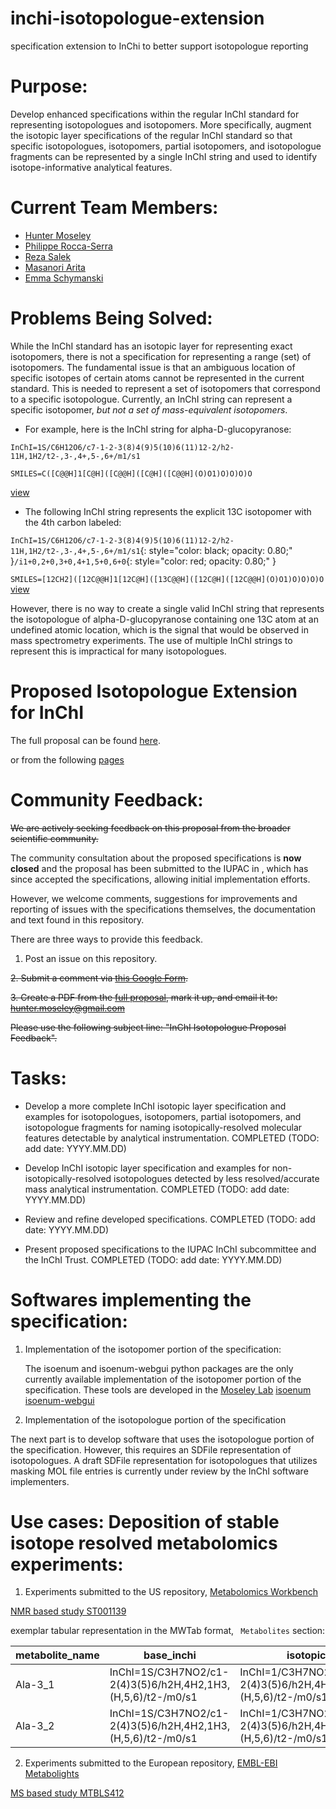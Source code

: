 # inchi-isotopologue-extension
specification extension to InChi to better support isotopologue reporting

# Purpose:
Develop enhanced specifications within the regular InChI standard for representing isotopologues and isotopomers. More specifically, augment the isotopic layer specifications of the regular InChI standard so that specific isotopologues, isotopomers, partial isotopomers, and isotopologue fragments can be represented by a single InChI string and used to identify isotope-informative analytical features.

# Current Team Members:
* [Hunter Moseley](https://github.com/hunter-moseley) 
* [Philippe Rocca-Serra](https://github.com/proccaserra) 
* [Reza Salek](https://github.com/r7salek)
* [Masanori Arita](https://github.com/m-arita) 
* [Emma Schymanski](https://github.com/schymane)

# Problems Being Solved:
While the InChI standard has an isotopic layer for representing exact isotopomers, there is not a specification for representing a range (set) of isotopomers. The fundamental issue is that an ambiguous location of specific isotopes of certain atoms cannot be represented in the current standard.  This is needed to represent a set of isotopomers that correspond to a specific isotopologue.  Currently, an InChI string can represent a specific isotopomer, *but not a set of mass-equivalent isotopomers*.

- For example, here is the InChI string for alpha-D-glucopyranose:

`InChI=1S/C6H12O6/c7-1-2-3(8)4(9)5(10)6(11)12-2/h2-11H,1H2/t2-,3-,4+,5-,6+/m1/s1`

`SMILES=C([C@@H]1[C@H]([C@@H]([C@H]([C@@H](O)O1)O)O)O)O`

[view](http://www.simolecule.com/cdkdepict/depict/bow/svg?smi=C\(\[C@@H\]1\[C@H\]\(\[C@@H\]\(\[C@H\]\(\[C@@H\]\(O\)O1\)O\)O\)O\)O&abbr=off&hdisp=bridgehead&showtitle=false&zoom=1.6&annotate=none)

- The following InChI string represents the explicit 13C isotopomer with the 4th carbon labeled:

`InChI=1S/C6H12O6/c7-1-2-3(8)4(9)5(10)6(11)12-2/h2-11H,1H2/t2-,3-,4+,5-,6+/m1/s1`{: style="color: black; opacity: 0.80;" }`/i1+0,2+0,3+0,4+1,5+0,6+0`{: style="color: red; opacity: 0.80;" }

`SMILES=[12CH2]([12C@@H]1[12C@H]([13C@@H]([12C@H]([12C@@H](O)O1)O)O)O)O`
[view](http://www.simolecule.com/cdkdepict/depict/bow/svg?smi=\[12CH2\]\[12C@@H]1[12C@H]\([13C@@H]\([12C@H]\(\[12C@@H\]\(O\)O1\)O\)\O\)O\)O&abbr=off&hdisp=bridgehead&showtitle=false&zoom=1.55&annotate=none)

However, there is no way to create a single valid InChI string that represents the isotopologue of alpha-D-glucopyranose containing one 13C atom at an undefined atomic location, which is the signal that would be observed in mass spectrometry experiments.  The use of multiple InChI strings to represent this is impractical for many isotopologues.

# Proposed Isotopologue Extension for InChI

The full proposal can be found [here](https://docs.google.com/document/d/1xh7lTWmwmuP0GF2Far6BREd-8g8Lh2FuSofE0d5tEXU/edit?usp=sharing).

or from the following [pages](./specifications/definitions.md)

# Community Feedback:

~~We are actively seeking feedback on this proposal from the broader scientific community.~~

The community consultation about the proposed specifications is **now closed** and the proposal has been submitted to the IUPAC in , which has since accepted the specifications, allowing initial implementation efforts.

However, we welcome comments, suggestions for improvements and reporting of issues with the specifications themselves, the documentation and text found in this repository.

There are three ways to provide this feedback.

1. Post an issue on this repository.

~~2. Submit a comment via [this Google Form](https://goo.gl/forms/8lwvLJDae75bKobk2).~~

~~3. Create a PDF from the [full proposal](https://docs.google.com/document/d/1xh7lTWmwmuP0GF2Far6BREd-8g8Lh2FuSofE0d5tEXU/edit?usp=sharing), mark it up, and email it to: hunter.moseley@gmail.com~~

~~Please use the following subject line: "InChI Isotopologue Proposal Feedback".~~

# Tasks:

- Develop a more complete InChI isotopic layer specification and examples for isotopologues, isotopomers, partial isotopomers, and isotopologue fragments for naming isotopically-resolved molecular features detectable by analytical instrumentation. COMPLETED (TODO: add date: YYYY.MM.DD)

- Develop InChI isotopic layer specification and examples for non-isotopically-resolved isotopologues detected by less resolved/accurate mass analytical instrumentation. COMPLETED (TODO: add date: YYYY.MM.DD)

- Review and refine developed specifications. COMPLETED (TODO: add date: YYYY.MM.DD)

- Present proposed specifications to the IUPAC InChI subcommittee and the InChI Trust. COMPLETED (TODO: add date: YYYY.MM.DD)

# Softwares implementing the specification:

 1. Implementation of the isotopomer portion of the specification:

    The isoenum and isoenum-webgui python packages are the only currently available implementation of the isotopomer portion of the specification. 
    These tools are developed in the [Moseley Lab](http://bioinformatics.cesb.uky.edu/Main/SoftwareDevelopment) 
    [isoenum](https://github.com/MoseleyBioinformaticsLab/isoenum)
    [isoenum-webgui](https://github.com/MoseleyBioinformaticsLab/isoenum-webgui)

 2. Implementation of the isotopologue portion of the specification

The next part is to develop software that uses the isotopologue portion of the specification. However, this requires an SDFile representation of isotopologues.
A draft SDFile representation for isotopologues that utilizes masking MOL file entries is currently under review by the InChI software implementers.

# Use cases:  Deposition of stable isotope resolved metabolomics experiments:

1. Experiments submitted to the US repository, [Metabolomics Workbench](https://www.metabolomicsworkbench.org)

[NMR based study ST001139](https://www.metabolomicsworkbench.org/data/study_textformat_view.php?STUDY_ID=ST001139&ANALYSIS_ID=AN001869)


exemplar tabular representation in the MWTab format, ` Metabolites` section:

|metabolite_name|base_inchi|isotopic_inchi|peak_description|peak_pattern|proton_count|representative_inchi|transient_peak|
|---------------|----------------------------------------------------|-------------------------------------------------------------------------------------|-----------------------------------------------|----------------------------------|---|-----------------------------------------------|---|
|Ala-3_1|InChI=1S/C3H7NO2/c1-2(4)3(5)6/h2H,4H2,1H3,(H,5,6)/t2-/m0/s1|InChI=1/C3H7NO2/c1-2(4)3(5)6/h2H,4H2,1H3,(H,5,6)/t2-/m0/s1/i1H3,2H/f/h4H|[1H7,1H8,1H9:C1]HResonance + [1H7,1H8,1H9:1H10]J3HH|doublets|3|InChI=1/C3H7NO2/c1-2(4)3(5)6/h2H,4H2,1H3,(H,5,6)/t2-/m0/s1/f/h4H|1|
|Ala-3_2|InChI=1S/C3H7NO2/c1-2(4)3(5)6/h2H,4H2,1H3,(H,5,6)/t2-/m0/s1|InChI=1/C3H7NO2/c1-2(4)3(5)6/h2H,4H2,1H3,(H,5,6)/t2-/m0/s1/i1H3,2H/f/h4H|[1H7,1H8,1H9:C1]HResonance + [1H7,1H8,1H9:1H10]J3HH|doublets|3|InChI=1/C3H7NO2/c1-2(4)3(5)6/h2H,4H2,1H3,(H,5,6)/t2-/m0/s1/f/h4H|2|


2. Experiments submitted to the European repository, [EMBL-EBI Metabolights](https://www.ebi.ac.uk/metabolights/)

[MS based study MTBLS412](https://www.ebi.ac.uk/metabolights/MTBLS412)


